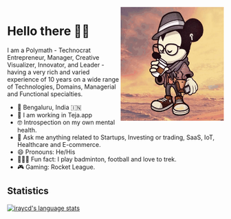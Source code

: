 <img align="right" src="https://github.com/iraycd/iraycd/blob/master/profile.gif" alt="Illustration of me" width=240px height=265px/>

# Hello there 👋🏽

I am a Polymath - Technocrat Entrepreneur, Manager, Creative Visualizer, Innovator, and Leader - having a very rich and varied experience of 10 years on a wide range of Technologies, Domains, Managerial and Functional specialties.

- 📍 Bengaluru, India 🇮🇳
- 📱 I am working in Teja.app
- 🤓 Introspection on my own mental health.
- 💬 Ask me anything related to Startups, Investing or trading, SaaS, IoT, Healthcare and E-commerce.
- 😄 Pronouns: He/His
- 🚴🏽‍♀️ Fun fact: I play badminton, football and love to trek.
- 🎮 Gaming: Rocket League.



## Statistics

<a href="https://github.com/iraycd"><img align="center" src="https://github-readme-stats.vercel.app/api?username=iraycd&show_icons=true" alt="iraycd's language stats" /></a>
